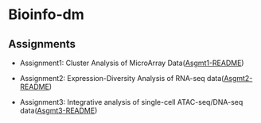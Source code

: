 # Bioinfo-dm

## Assignments

* Assignment1: Cluster Analysis of MicroArray Data([Asgmt1-README](https://github.com/Bocabbage/Bioinfo-dm/blob/master/Asgmt1/README.md))

* Assignment2: Expression-Diversity Analysis of RNA-seq data([Asgmt2-README](https://github.com/Bocabbage/Bioinfo-dm/blob/master/Asgmt2/README.md))

* Assignment3: Integrative analysis of single-cell ATAC-seq/DNA-seq data([Asgmt3-README](https://github.com/Bocabbage/Bioinfo-dm/blob/master/Asgmt3/README.md))
